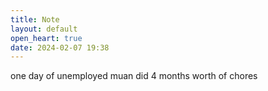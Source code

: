 ```yaml
---
title: Note
layout: default
open_heart: true
date: 2024-02-07 19:38
---
```


one day of unemployed muan did 4 months worth of chores
